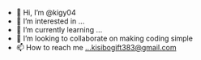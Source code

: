 - 👋 Hi, I’m @kigy04
- 👀 I’m interested in ...
- 🌱 I’m currently learning ...
- 💞️ I’m looking to collaborate on making coding simple
- 📫 How to reach me ...kisibogift383@gmail.com

<!---
kigy04/kigy04 is a ✨ special ✨ repository because its `README.md` (this file) appears on your GitHub profile.
You can click the Preview link to take a look at your changes.
--->
